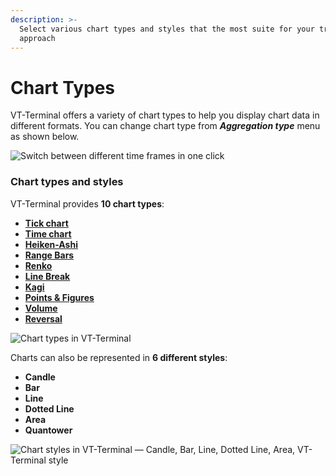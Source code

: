 ```yaml
---
description: >-
  Select various chart types and styles that the most suite for your trading
  approach
---
```


# Chart Types

VT-Terminal offers a variety of chart types to help you display chart data in different formats. You can change chart type from _**Aggregation type**_ menu as shown below.

![Switch between different time frames in one click](<../../../.gitbook/assets/image (180).png>)

### Chart types and styles

VT-Terminal provides **10 chart types**:

* ****[**Tick chart**](tick-chart.md)****
* ****[**Time chart**](https://help.quantower.com/analytics-panels/chart/chart-types/time-aggregation)****
* ****[**Heiken-Ashi**](https://help.quantower.com/analytics-panels/chart/chart-types/heiken-ashi)****
* ****[**Range Bars**](https://help.quantower.com/analytics-panels/chart/chart-types/range-bars)****
* ****[**Renko**](https://help.quantower.com/analytics-panels/chart/chart-types/renko)****
* ****[**Line Break**](https://help.quantower.com/analytics-panels/chart/chart-types/line-break)****
* ****[**Kagi**](https://help.quantower.com/analytics-panels/chart/chart-types/kagi)****
* ****[**Points & Figures**](https://help.quantower.com/analytics-panels/chart/chart-types/points-and-figures)****
* ****[**Volume**](volume-bars.md)****
* ****[**Reversal**](reversal-bars.md)****

![Chart types in VT-Terminal](../../../.gitbook/assets/period-selector.png)

Charts can also be represented in **6 different styles**:

* **Candle**
* **Bar**
* **Line**
* **Dotted Line**
* **Area**
* **Quantower**

![Chart styles in VT-Terminal — Candle, Bar, Line, Dotted Line, Area, VT-Terminal style](<../../../.gitbook/assets/chart-styles (1).png>)
